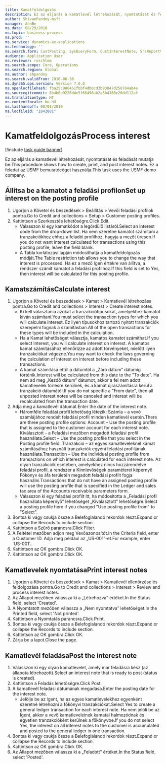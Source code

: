 ```yaml
---
title: Kamatfeldolgozás
description: Ez az eljárás a kamatlevél létrehozását, nyomtatását és feladását mutatja be.
author: ShivamPandey-msft
manager: AnnBe
ms.date: 08/29/2018
ms.topic: business-process
ms.prod: ''
ms.service: dynamics-ax-applications
ms.technology: ''
ms.search.form: CustPosting, SysQueryForm, CustInterestNote, SrsReportViewerForm
audience: Application User
ms.reviewer: roschlom
ms.search.scope: Core, Operations
ms.search.region: Global
ms.author: shpandey
ms.search.validFrom: 2016-06-30
ms.dyn365.ops.version: Version 7.0.0
ms.openlocfilehash: fba25c900461fbbf4db0cd3b93847d258704ab4e
ms.sourcegitcommit: 8b4b6a9226d4e5f66498ab2a5b4160e26dd112af
ms.translationtype: HT
ms.contentlocale: hu-HU
ms.lasthandoff: 08/01/2019
ms.locfileid: "1842881"
---
```

# <a name="process-interest"></a><span data-ttu-id="0a51d-103">Kamatfeldolgozás</span><span class="sxs-lookup"><span data-stu-id="0a51d-103">Process interest</span></span>

[!include [task guide banner](../../includes/task-guide-banner.md)]

<span data-ttu-id="0a51d-104">Ez az eljárás a kamatlevél létrehozását, nyomtatását és feladását mutatja be.</span><span class="sxs-lookup"><span data-stu-id="0a51d-104">This procedure shows how to create, print, and post interest notes.</span></span> <span data-ttu-id="0a51d-105">Ez a feladat az USMF bemutatócéget használja.</span><span class="sxs-lookup"><span data-stu-id="0a51d-105">This task uses the USMF demo company.</span></span>


## <a name="set-up-interest-on-the-posting-profile"></a><span data-ttu-id="0a51d-106">Állítsa be a kamatot a feladási profilon</span><span class="sxs-lookup"><span data-stu-id="0a51d-106">Set up interest on the posting profile</span></span>
1. <span data-ttu-id="0a51d-107">Ugorjon a Követel és beszedések > Beállítás > Vevői feladási profilok pontra.</span><span class="sxs-lookup"><span data-stu-id="0a51d-107">Go to Credit and collections > Setup > Customer posting profiles.</span></span>
2. <span data-ttu-id="0a51d-108">Kattintson a Szerkesztés lehetőségre.</span><span class="sxs-lookup"><span data-stu-id="0a51d-108">Click Edit.</span></span>
    * <span data-ttu-id="0a51d-109">Válasszon ki egy kamatkódot a legördülő listáról.</span><span class="sxs-lookup"><span data-stu-id="0a51d-109">Select an interest code from the drop-down list.</span></span> <span data-ttu-id="0a51d-110">Ha nem szeretne kamatot számítani a tranzakciókhoz ehhez a feladói profilhoz, hagyja a mezőt üresen.</span><span class="sxs-lookup"><span data-stu-id="0a51d-110">If you do not want interest calculated for transactions using this posting profile, leave the field blank.</span></span>  
    * <span data-ttu-id="0a51d-111">A Tábla korlátozási lapján módosíthatja a kamatfeldolgozás módját.</span><span class="sxs-lookup"><span data-stu-id="0a51d-111">The Table restriction tab allows you to change the way that interest is processed.</span></span> <span data-ttu-id="0a51d-112">Ha ez a mező Igen értékre van állítva, a rendszer számít kamatot a feladási profilhoz.</span><span class="sxs-lookup"><span data-stu-id="0a51d-112">If this field is set to Yes, then interest will be calculated for this posting profile.</span></span>  

## <a name="calculate-interest"></a><span data-ttu-id="0a51d-113">Kamatszámítás</span><span class="sxs-lookup"><span data-stu-id="0a51d-113">Calculate interest</span></span>
1. <span data-ttu-id="0a51d-114">Ugorjon a Követel és beszedések > Kamat > Kamatlevél létrehozása pontra.</span><span class="sxs-lookup"><span data-stu-id="0a51d-114">Go to Credit and collections > Interest > Create interest notes.</span></span>
    * <span data-ttu-id="0a51d-115">Ki kell választania azokat a tranzakciótípusokat, amelyekhez kamatot kíván számítani.</span><span class="sxs-lookup"><span data-stu-id="0a51d-115">You must select the transaction types for which you will calculate interest.</span></span> <span data-ttu-id="0a51d-116">Ez ilyen típusokhoz tartozó nyitott tranzakciók szerepelni fognak a számításban.</span><span class="sxs-lookup"><span data-stu-id="0a51d-116">All of the open transactions for these types will be included in the calculation.</span></span>  
    * <span data-ttu-id="0a51d-117">Ha a Kamat lehetőséget választja, kamatos kamatot számíthat.</span><span class="sxs-lookup"><span data-stu-id="0a51d-117">If you select Interest, you will calculate interest on interest.</span></span> <span data-ttu-id="0a51d-118">A kamatos kamat számításához ellenőrizze az adott törvényeket, mielőtt ilyen tranzakciókat végezne.</span><span class="sxs-lookup"><span data-stu-id="0a51d-118">You may want to check the laws governing the calculation of interest on interest before including these transactions.</span></span>  
    * <span data-ttu-id="0a51d-119">A kamat számítása ettől a dátumtól a „Záró dátum” dátumig történik.</span><span class="sxs-lookup"><span data-stu-id="0a51d-119">Interest will be calculated from this date to the "To date".</span></span> <span data-ttu-id="0a51d-120">Ha nem ad meg „Kezdő dátum” dátumot, akkor a fel nem adott kamatlevelek törlésre kerülnek, és a kamat újraszámításra kerül a tranzakció dátumától.</span><span class="sxs-lookup"><span data-stu-id="0a51d-120">If you do not specific a "From date", then all unposted interest notes will be canceled and interest will be recalculated from the transaction date.</span></span>  
2. <span data-ttu-id="0a51d-121">Adja meg a kamatlevél dátumát.</span><span class="sxs-lookup"><span data-stu-id="0a51d-121">Enter the date of the interest note.</span></span>
    * <span data-ttu-id="0a51d-122">Háromféle feladási profil lehetőség létezik: Számla – a vevő számlájához rendelt feladási profil minden kamatlevél esetén.</span><span class="sxs-lookup"><span data-stu-id="0a51d-122">There are three posting profile options:   Account – Use the posting profile that is assigned to the customer account for each interest note.</span></span>   <span data-ttu-id="0a51d-123">Kiválasztott – a Feladási mezőben megadott feladási profil használata.</span><span class="sxs-lookup"><span data-stu-id="0a51d-123">Select – Use the posting profile that you select in the Posting profile field.</span></span>   <span data-ttu-id="0a51d-124">Tranzakció – az egyes kamatleveleknél kamat számításához használt tranzakciók egyéni feladási profiljának használata.</span><span class="sxs-lookup"><span data-stu-id="0a51d-124">Transaction – Use the individual posting profile from transactions on which interest is calculated for each interest note.</span></span> <span data-ttu-id="0a51d-125">Az olyan tranzakciók esetében, amelyekhez nincs hozzárendelve feladási profil, a rendszer a Kinnlevőségek paraméterei képernyő Főkönyv és áfa területén megadott feladási profilt fogja használni.</span><span class="sxs-lookup"><span data-stu-id="0a51d-125">Transactions that do not have an assigned posting profile will use the posting profile that is specified in the Ledger and sales tax area of the Accounts receivable parameters form.</span></span>  
    * <span data-ttu-id="0a51d-126">Válasszon ki egy feladási profilt itt, ha módosította a „Feladási profil használata képernyő” lehetőséget „Kiválasztott” lehetőségre.</span><span class="sxs-lookup"><span data-stu-id="0a51d-126">Select a posting profile here if you changed "Use posting profile from" to "Select".</span></span>  
3. <span data-ttu-id="0a51d-127">Bontsa ki vagy csukja össze a Belefoglalandó rekordok részt.</span><span class="sxs-lookup"><span data-stu-id="0a51d-127">Expand or collapse the Records to include section.</span></span>
4. <span data-ttu-id="0a51d-128">Kattintson a Szűrő parancsra.</span><span class="sxs-lookup"><span data-stu-id="0a51d-128">Click Filter.</span></span>
5. <span data-ttu-id="0a51d-129">A Feltétel mezőben adjon meg Vevőazonosítót.</span><span class="sxs-lookup"><span data-stu-id="0a51d-129">In the Criteria field, enter a Customer ID.</span></span> <span data-ttu-id="0a51d-130">Adja meg például az „US-001”-et.</span><span class="sxs-lookup"><span data-stu-id="0a51d-130">For example, enter 'US-001'..</span></span>
6. <span data-ttu-id="0a51d-131">Kattintson az OK gombra.</span><span class="sxs-lookup"><span data-stu-id="0a51d-131">Click OK.</span></span>
7. <span data-ttu-id="0a51d-132">Kattintson az OK gombra.</span><span class="sxs-lookup"><span data-stu-id="0a51d-132">Click OK.</span></span>

## <a name="print-interest-notes"></a><span data-ttu-id="0a51d-133">Kamatlevelek nyomtatása</span><span class="sxs-lookup"><span data-stu-id="0a51d-133">Print interest notes</span></span>
1. <span data-ttu-id="0a51d-134">Ugorjon a Követel és beszedések > Kamat > Kamatlevél ellenőrzése és feldolgozása pontra.</span><span class="sxs-lookup"><span data-stu-id="0a51d-134">Go to Credit and collections > Interest > Review and process interest notes.</span></span>
2. <span data-ttu-id="0a51d-135">Az Állapot mezőben válassza ki a „Létrehozva” értéket.</span><span class="sxs-lookup"><span data-stu-id="0a51d-135">In the Status field, select 'Created'.</span></span>
3. <span data-ttu-id="0a51d-136">A Nyomtatott mezőben válassza a „Nem nyomtatva” lehetőséget.</span><span class="sxs-lookup"><span data-stu-id="0a51d-136">In the Printed field, select 'Not printed'.</span></span>
4. <span data-ttu-id="0a51d-137">Kattintson a Nyomtatás parancsra.</span><span class="sxs-lookup"><span data-stu-id="0a51d-137">Click Print.</span></span>
5. <span data-ttu-id="0a51d-138">Bontsa ki vagy csukja össze a Belefoglalandó rekordok részt.</span><span class="sxs-lookup"><span data-stu-id="0a51d-138">Expand or collapse the Records to include section.</span></span>
6. <span data-ttu-id="0a51d-139">Kattintson az OK gombra.</span><span class="sxs-lookup"><span data-stu-id="0a51d-139">Click OK.</span></span>
7. <span data-ttu-id="0a51d-140">Zárja be a lapot.</span><span class="sxs-lookup"><span data-stu-id="0a51d-140">Close the page.</span></span>

## <a name="post-the-interest-note"></a><span data-ttu-id="0a51d-141">Kamatlevél feladása</span><span class="sxs-lookup"><span data-stu-id="0a51d-141">Post the interest note</span></span>
1. <span data-ttu-id="0a51d-142">Válasszon ki egy olyan kamatlevelet, amely már feladásra kész (az állapota létrehozott).</span><span class="sxs-lookup"><span data-stu-id="0a51d-142">Select an interest note that is ready to post (status is created).</span></span>
2. <span data-ttu-id="0a51d-143">Kattintson a Feladás lehetőségre.</span><span class="sxs-lookup"><span data-stu-id="0a51d-143">Click Post.</span></span>
3. <span data-ttu-id="0a51d-144">A kamatlevél feladási dátumának megadása.</span><span class="sxs-lookup"><span data-stu-id="0a51d-144">Enter the posting date for the interest note.</span></span>
    * <span data-ttu-id="0a51d-145">Jelölje be az Igent, ha az egyes kamatlevelekhez egyenként szeretné létrehozni a főkönyvi tranzakciókat.</span><span class="sxs-lookup"><span data-stu-id="0a51d-145">Select Yes to create a general ledger transaction for each interest note.</span></span>     <span data-ttu-id="0a51d-146">Ha nem jelöli be az Igent, akkor a vevő kamatleveleinek kamatai halmozódnak és egyetlen tranzakcióként kerülnek a főkönyvbe.</span><span class="sxs-lookup"><span data-stu-id="0a51d-146">If you do not select Yes, the interest on all interest notes to the customer is accumulated and posted to the general ledger in one transaction.</span></span>  
4. <span data-ttu-id="0a51d-147">Bontsa ki vagy csukja össze a Belefoglalandó rekordok részt.</span><span class="sxs-lookup"><span data-stu-id="0a51d-147">Expand or collapse the Records to include section.</span></span>
5. <span data-ttu-id="0a51d-148">Kattintson az OK gombra.</span><span class="sxs-lookup"><span data-stu-id="0a51d-148">Click OK.</span></span>
6. <span data-ttu-id="0a51d-149">Az Állapot mezőben válassza ki a „Feladott” értéket.</span><span class="sxs-lookup"><span data-stu-id="0a51d-149">In the Status field, select 'Posted'.</span></span>

